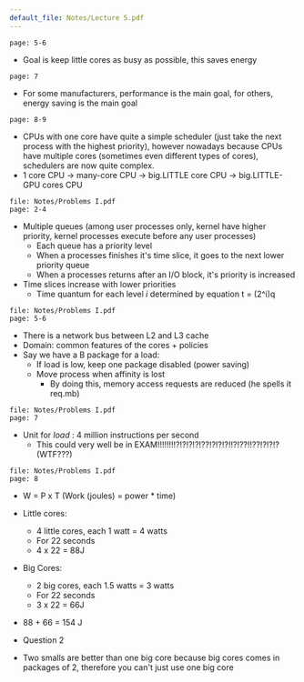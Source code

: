 ```yaml
---
default_file: Notes/Lecture 5.pdf
---
```

```slide-note
page: 5-6
```

- Goal is keep little cores as busy as possible, this saves energy
```slide-note
page: 7
```
- For some manufacturers, performance is the main goal, for others, energy saving is the main goal
```slide-note
page: 8-9
```
- CPUs with one core have quite a simple scheduler (just take the next process with the highest priority), however nowadays because CPUs have multiple cores (sometimes even different types of cores), schedulers are now quite complex.
- 1 core CPU -> many-core CPU -> big.LITTLE core CPU -> big.LITTLE-GPU cores CPU
```slide-note
file: Notes/Problems I.pdf
page: 2-4
```
- Multiple queues (among user processes only, kernel have higher priority, kernel processes execute before any user processes)
	- Each queue has a priority level
	- When a processes finishes it's time slice, it goes to the next lower priority queue
	- When a processes returns after an I/O block, it's priority is increased
- Time slices increase with lower priorities
	- Time quantum for each level *i* determined by equation t = (2^i)q
```slide-note
file: Notes/Problems I.pdf
page: 5-6
```
- There is a network bus between L2 and L3 cache
- Domain: common features of the cores + policies
- Say we have a B package for a load:
	- If load is low, keep one package disabled (power saving)
	- Move process when affinity is lost
		- By doing this, memory access requests are reduced (he spells it req.mb)
```slide-note
file: Notes/Problems I.pdf
page: 7
```
- Unit for *load* : 4 million instructions per second
	- This could very well be in EXAM!!!!!!!!?!?!?!?!??!?!?!?!!?!??!!??!?!?!? (WTF???)
```slide-note
file: Notes/Problems I.pdf
page: 8
```
- W = P x T (Work (joules) = power * time)
- Little cores:
	- 4 little cores, each 1 watt = 4 watts
	- For 22 seconds
	- 4 x 22 = 88J
- Big Cores:
	- 2 big cores, each 1.5 watts = 3 watts
	- For 22 seconds
	- 3 x 22 = 66J
- 88 + 66 = 154 J

- Question 2
- Two smalls are better than one big core because big cores comes in packages of 2, therefore you can't just use one big core